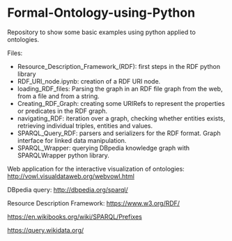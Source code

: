 # Formal-Ontology-using-Python
Repository to show some basic examples using python applied to ontologies.

Files:
- Resource_Description_Framework_(RDF): first steps in the RDF python library
- RDF_URI_node.ipynb: creation of a RDF URI node.
- loading_RDF_files: Parsing the graph in an RDF file graph from the web, from a file and from a string.
- Creating_RDF_Graph: creating some URIRefs to represent the properties or predicates in the RDF graph.
- navigating_RDF: iteration over a graph, checking whether entities exists, retrieving individual triples, entities and values.
- SPARQL_Query_RDF: parsers and serializers for the RDF format. Graph interface for linked data manipulation. 
- SPARQL_Wrapper: querying DBpedia knowledge graph with SPARQLWrapper python library.


Web application for the interactive visualization of ontologies:
http://vowl.visualdataweb.org/webvowl.html 

DBpedia query: http://dbpedia.org/sparql/

Resource Description Framework: https://www.w3.org/RDF/

https://en.wikibooks.org/wiki/SPARQL/Prefixes

https://query.wikidata.org/
